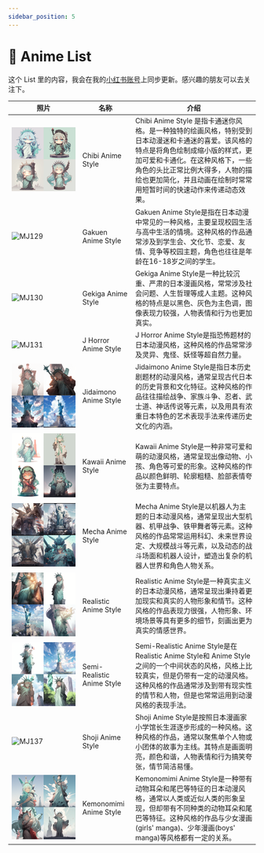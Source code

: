 ```yaml
---
sidebar_position: 5
---
```

# 👺 Anime List

这个 List 里的内容，我会在我的[小红书账号](https://www.xiaohongshu.com/user/profile/6073d38d00000000010068a6?xhsshare=CopyLink&appuid=6073d38d00000000010068a6&apptime=1679646639)上同步更新。感兴趣的朋友可以去关注下。

| <div style={{width:180}}>**照片**</div>  | **名称**                     | **介绍**                                                                                                                                            |
| ------ | -------------------------- | ------------------------------------------------------------------------------------------------------------------------------------------------- |
|  ![MJ128](../mj-tutorial-text-prompt/assets/MJ128.png)      | Chibi Anime Style          | Chibi Anime Style 是指卡通迷你风格。是一种独特的绘画风格，特别受到日本动漫迷和卡通迷的喜爱。该风格的特点是将角色绘制成缩小版的样式，更加可爱和卡通化。在这种风格下，一些角色的头比正常比例大得多，人物的描绘也更加简化，并且动画在绘制时常常用短暂时间的快速动作来传递动态效果。 |
|  ![MJ129](../mj-tutorial-text-prompt/assets/MJ129.png)      | Gakuen Anime Style         | Gakuen Anime Style是指在日本动漫中常见的一种风格，主要呈现校园生活与高中生活的情境。这种风格的作品通常涉及到学生会、文化节、恋爱、友情、竞争等校园主题，角色也往往是年龄在16-18岁之间的学生。                                        |
|  ![MJ130](../mj-tutorial-text-prompt/assets/MJ130.png)      | Gekiga Anime Style         | Gekiga Anime Style是一种比较沉重、严肃的日本漫画风格，常常涉及社会问题、人生哲理等成人主题。这种风格的特点是以黑色、灰色为主色调，图像表现力较强，人物表情和行为也更加真实。                                                   |
|  ![MJ131](../mj-tutorial-text-prompt/assets/MJ131.png)      | J Horror Anime Style       | J Horror Anime Style是指恐怖题材的日本动漫风格，这种风格的作品常常涉及灵异、鬼怪、妖怪等超自然力量。                                                                                      |
|  ![MJ132](../mj-tutorial-text-prompt/assets/MJ132.png)      | Jidaimono Anime Style      | Jidaimono Anime Style是指日本历史剧题材的动漫风格，通常呈现古代日本的历史背景和文化特征。这种风格的作品往往描绘战争、家族斗争、忍者、武士道、神话传说等元素，以及用具有浓重日本特色的艺术表现手法来传递历史文化的内涵。                            |
|  ![MJ133](../mj-tutorial-text-prompt/assets/MJ133.png)      | Kawaii Anime Style         | Kawaii Anime Style是一种非常可爱和萌的动漫风格，通常呈现出像动物、小孩、角色等可爱的形象。这种风格的作品以颜色鲜明、轮廓粗糙、脸部表情夸张为主要特点。                                                              |
|  ![MJ134](../mj-tutorial-text-prompt/assets/MJ134.jpeg)      | Mecha Anime Style          | Mecha Anime Style是以机器人为主题的日本动漫风格，通常呈现出大型机器、机甲战争、铁甲舞者等元素。这种风格的作品常常运用科幻、未来世界设定、大规模战斗等元素，以及动态的战斗场面和机器人设计，塑造出复杂的机器人世界和角色人物关系。                         |
|  ![MJ135](../mj-tutorial-text-prompt/assets/MJ135.png)      | Realistic Anime Style      | Realistic Anime Style是一种真实主义的日本动漫风格，通常呈现出秉持着更加现实和真实的人物形象和情节。这种风格的作品表现力很强，人物形象、环境场景等具有更多的细节，刻画出更为真实的情感世界。                                          |
|  ![MJ136](../mj-tutorial-text-prompt/assets/MJ136.png)      | Semi-Realistic Anime Style | Semi-Realistic Anime Style是在Realistic Anime Style和 Anime Style之间的一个中间状态的风格，风格上比较真实，但是仍带有一定的动漫风格。这种风格的作品通常涉及到带有现实性的情节和人物，但是也常常运用到动漫风格的表现手法。        |
|  ![MJ137](../mj-tutorial-text-prompt/assets/MJ137.png)      | Shoji Anime Style          | Shoji Anime Style是按照日本漫画家小学馆长生涯逐步形成的一种风格。这种风格的作品，通常以聚焦单个人物或小团体的故事为主线。其特点是画面明亮，颜色和谐，人物表情和行为搞笑夸张，情节简洁易懂。                                            |
|  ![MJ138](../mj-tutorial-text-prompt/assets/MJ138.png)      | Kemonomimi Anime Style     | Kemonomimi Anime Style是一种带有动物耳朵和尾巴等特征的日本动漫风格，通常以人类或近似人类的形象呈现，但却带有不同种类的动物耳朵和尾巴等特征。这种风格的作品与少女漫画(girls' manga)、少年漫画(boys' manga)等风格都有一定的关系。          |